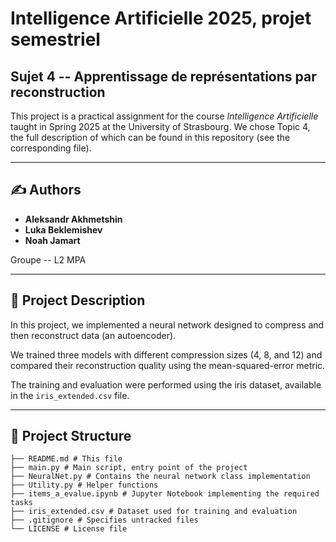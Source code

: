 # Intelligence Artificielle 2025, projet semestriel
## Sujet 4 -- Apprentissage de représentations par reconstruction

This project is a practical assignment for the course *Intelligence Artificielle* taught in Spring 2025 at the University of Strasbourg. We chose Topic 4, the full description of which can be found in this repository (see the corresponding file).

---

## ✍️ Authors

- **Aleksandr Akhmetshin**
- **Luka Beklemishev**
- **Noah Jamart**

Groupe -- L2 MPA

---

## 📝 Project Description

In this project, we implemented a neural network designed to compress and then reconstruct data (an autoencoder).

We trained three models with different compression sizes (4, 8, and 12) and compared their reconstruction quality using the mean-squared-error metric.

The training and evaluation were performed using the iris dataset, available in the `iris_extended.csv` file.

---

## 📁 Project Structure

```
├── README.md # This file
├── main.py # Main script, entry point of the project
├── NeuralNet.py # Contains the neural network class implementation
├── Utility.py # Helper functions
├── items_a_evalue.ipynb # Jupyter Notebook implementing the required tasks
├── iris_extended.csv # Dataset used for training and evaluation
├── .gitignore # Specifies untracked files
└── LICENSE # License file 
```
